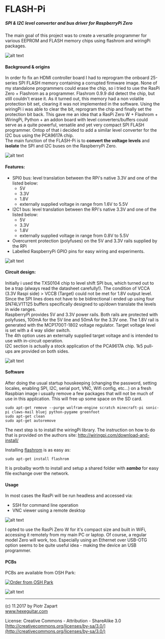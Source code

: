 FLASH-Pi
========
##### SPI & I2C level converter and bus driver for RaspberryPi Zero
The main goal of this project was to create a versatile programmer for various EEPROM and FLASH memory chips using flashrom and wiringPi packages.

![alt text][pic1]

#### Background & origins
In order fo fix an HDMI controller board I had to reprogram the onboard 25-series SPI FLASH memory containing a corrupted firmware image. None of my standalone programmers could erase the chip, so i tried to use the RasPi Zero + Flashrom as a programmer. Flashrom 0.9.9 did detect the chip, but still couldn't erase it. As it turned out, this memory had a non volatile protection bit set, clearing it was not implemented in the software. Using the wiringPi i was able to clear the bit, reprogram the chip and finally set the protection bit back. This gave me an idea that a RasPi Zero W + Flashrom + WiringPi, Python + an addon board with level converters/buffers could serve as a quite powerful, versatile and yet very compact SPI FLASH programmer. Ontop of that i decided to add a similar level converter for the I2C bus using the PCA9617A chip.  
The main function of the FLASH-Pi is to **convert the voltage levels** and **isolate** the SPI and I2C buses on the RaspberryPi Zero.

![alt text][pic2]

#### Features:
* SPI0 bus: level translation between the RPi's native 3.3V and one of the listed below:
    - 5V
    - 3.3V
    - 1.8V
    - externally supplied voltage in range from 1.6V to 5.5V
* I2C1 bus: level translation between the RPi's native 3.3V and one of the listed below:
    - 5V
    - 3.3V
    - 1.8V
    - externally supplied voltage in range from 0.8V to 5.5V
* Overcurrent protection (polyfuses) on the 5V and 3.3V rails supplied by the RPi
* Labelled RaspberryPi GPIO pins for easy wiring and experiments.

![alt text][pic3]

#### Circuit design:
Initially i used the TXS0104 chip to level shift SPI bus, which turned out to be a trap (always read the datasheet carefully!). The condition of VCCA (3.3V Raspi side) > VCCB (Target) could not be met for 1.8V output level. Since the SPI lines does not have to be bidirectional i ended up using four SN74LV1T125 buffers specifically designed to up/down translate the levels in wide ranges.  
RaspberryPi provides 5V and 3.3V power rails. Both rails are protected with polyfuses, 100mA for the 5V line and 50mA for the 3.3V one. The 1.8V rail is generated with the MCP1700T-1802 voltage regulator. Target voltage level is set with a 4 way slider switch.  
The 4th option uses an externally supplied target voltage and is intended to use with in-circuit operation.  
I2C section is actually a stock application of the PCA9617A chip. 1k5 pull-ups are provided on both sides.

![alt text][pic5]

#### Software
After doing the usual startup houskeeping (changing the password, setting locales, enabling SPI, I2C, serial port, VNC, Wifi config, etc...) on a fresh Raspbian image i usually remove a few packages that will not be much of use in this application. This will free up some space on the SD card.
```
sudo apt-get remove --purge wolfram-engine scratch minecraft-pi sonic-pi claws-mail bluej python-pygame greenfoot
sudo apt-get clean
sudo apt-get autoremove
```
The next step is to install the wiringPi library. The instruction on how to do that is provided on the authors site:
http://wiringpi.com/download-and-install/

Installing [flashrom](https://www.flashrom.org)   is as easy as:
```
sudo apt-get install flashrom
```
It is probalby worth to install and setup a shared folder with ***samba*** for easy file exchange over the network.

#### Usage
In most cases the RasPi will be run headless and accessed via:
* SSH for command line operation
* VNC viewer using a remote desktop  

![alt text][pic6]

I opted to use the RasPi Zero W for it's compact size and built in WiFi, accessing it remotely from my main PC or laptop. Of course, a regular model Zero will work, too. Especially using an Ethernet over USB-OTG option seems to be quite useful idea - making the device an USB programmer.  

#### PCBs
PCBs are available from OSH Park:  

<a href="https://www.oshpark.com/shared_projects/ycM4MtRF"><img src="https://www.oshpark.com/assets/badge-5b7ec47045b78aef6eb9d83b3bac6b1920de805e9a0c227658eac6e19a045b9c.png" alt="Order from OSH Park"></img></a>  

![alt text][pic4]

------
(c) 11.2017 by Piotr Zapart  
www.hexeguitar.com

License:
Creative Commons - Attribution - ShareAlike 3.0  
[http://creativecommons.org/licenses/by-sa/3.0/](http://creativecommons.org/licenses/by-sa/3.0/)

[pic1]: pics/FlashPi_V2_0.jpg "FLASH-Pi"

[pic2]: pics/FlashPi_V2_2.jpg "FLASH-Pi"
[pic3]: pics/FlashPi_V2_3.jpg "FLASH-Pi"
[pic4]: pics/FlashPi_V2_PCB.jpg "FLASH-Pi PCB"
[pic5]: design_files/FlashPi_V2_schm.png "FLASH-Pi schematic"
[pic6]: pics/FlashPi_VNC3sm.png "Using Flash-Pi via VNC"
